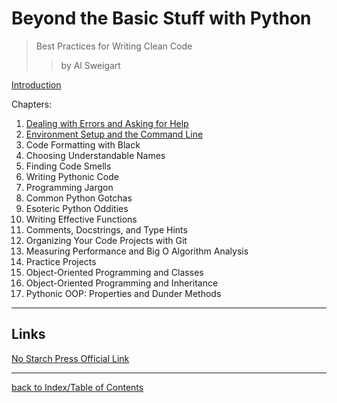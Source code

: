 # Beyond the Basic Stuff with Python
> Best Practices for Writing Clean Code
>> by Al Sweigart

[Introduction](btbswpIntro.md)

Chapters:
1. [Dealing with Errors and Asking for Help](btbswp1.md)
2. [Environment Setup and the Command Line](btbswp2.md)
3. Code Formatting with Black
4. Choosing Understandable Names
5. Finding Code Smells
6. Writing Pythonic Code
7. Programming Jargon
8. Common Python Gotchas
9. Esoteric Python Oddities
10. Writing Effective Functions
11. Comments, Docstrings, and Type Hints
12. Organizing Your Code Projects with Git
13. Measuring Performance and Big O Algorithm Analysis
14. Practice Projects
15. Object-Oriented Programming and Classes
16. Object-Oriented Programming and Inheritance
17. Pythonic OOP: Properties and Dunder Methods

---
## Links

[No Starch Press Official Link](https://nostarch.com/beyond-basic-stuff-python)

---
[back to Index/Table of Contents](index.md)
